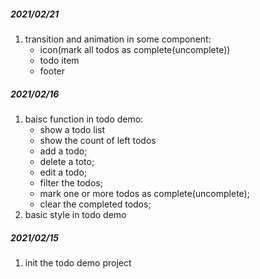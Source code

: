 ##### 2021/02/21
1. transition and animation in some component:
   * icon(mark all todos as complete(uncomplete))
   * todo item
   * footer



##### 2021/02/16
1. baisc function in todo demo:
   * show a todo list
   * show the count of left todos
   * add a todo;
   * delete a toto;
   * edit a todo;
   * filter the todos;
   * mark one or more todos as complete(uncomplete);
   * clear the completed todos;
2. basic style in todo demo



##### 2021/02/15
1. init the todo demo project